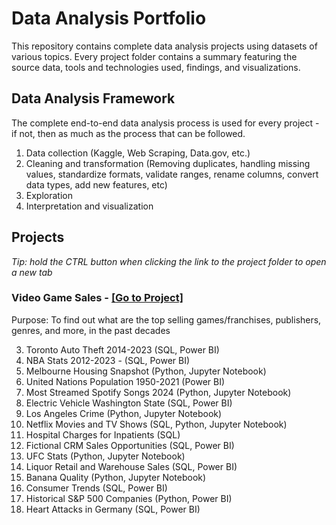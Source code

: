 # Data Analysis Portfolio
This repository contains complete data analysis projects using datasets of various topics. Every project folder contains a summary featuring the source data, tools and technologies used, findings, and visualizations. 

## Data Analysis Framework
The complete end-to-end data analysis process is used for every project - if not, then as much as the process that can be followed.
1. Data collection (Kaggle, Web Scraping, Data.gov, etc.)
2. Cleaning and transformation (Removing duplicates, handling missing values, standardize formats, validate ranges, rename columns, convert data types, add new features, etc)
3. Exploration
4. Interpretation and visualization 

## Projects
*Tip: hold the CTRL button when clicking the link to the project folder to open a new tab*

### Video Game Sales - [[Go to Project]](https://github.com/CarlosCapili/Data-Analysis-Portfolio/tree/main/VideoGame_Sales-Analysis)
Purpose: To find out what are the top selling games/franchises, publishers, genres, and more, in the past decades





3. Toronto Auto Theft 2014-2023 (SQL, Power BI)
4. NBA Stats 2012-2023 - (SQL, Power BI)
5. Melbourne Housing Snapshot (Python, Jupyter Notebook)
6. United Nations Population 1950-2021 (Power BI)
7. Most Streamed Spotify Songs 2024 (Python, Jupyter Notebook)
8. Electric Vehicle Washington State (SQL, Power BI)
9. Los Angeles Crime (Python, Jupyter Notebook)
10. Netflix Movies and TV Shows (SQL, Python, Jupyter Notebook)
11. Hospital Charges for Inpatients (SQL)
12. Fictional CRM Sales Opportunities (SQL, Power BI)
13. UFC Stats (Python, Jupyter Notebook)
14. Liquor Retail and Warehouse Sales (SQL, Power BI)
15. Banana Quality (Python, Jupyter Notebook)
16. Consumer Trends (SQL, Power BI)
17. Historical S&P 500 Companies (Python, Power BI)
18. Heart Attacks in Germany (SQL, Power BI)
